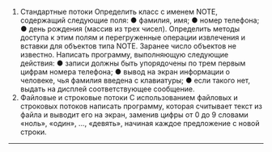 1. Стандартные потоки
Определить класс с именем NОТЕ, содержащий следующие поля:
● фамилия, имя;
● номер телефона;
● день рождения (массив из трех чисел).
Определить методы доступа к этим полям и перегруженные операции
извлечения и вставки для объектов типа NОТЕ.
Заранее число объектов не известно.
Написать программу, выполняющую следующие действия:
● записи должны быть упорядочены по трем первым цифрам номера
телефона;
● вывод на экран информации о человеке, чья фамилия введена с
клавиатуры;
● если такого нет, выдать на дисплей соответствующее сообщение.
2. Файловые и строковые потоки
С использованием файловых и строковых потоков написать программу,
которая считывает текст из файла и выводит его на экран, заменив цифры от
0 до 9 словами «ноль», «один», ..., «девять», начиная каждое предложение с
новой строки.
<hr>